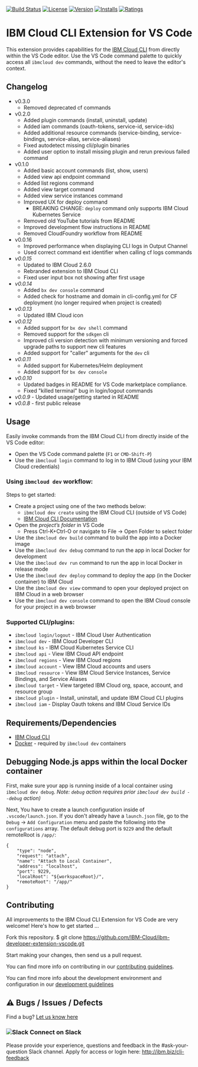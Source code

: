 [![Build Status](https://travis-ci.org/IBM-Cloud/ibm-developer-extension-vscode.svg?branch=master)](https://travis-ci.org/IBM-Cloud/ibm-developer-extension-vscode)
[![License](https://img.shields.io/badge/license-Apache%202.0-green.svg?style=flat)](https://raw.githubusercontent.com/IBM-Cloud/ibm-developer-extension-vscode/master/LICENSE.txt)
[![Version](https://vsmarketplacebadge.apphb.com/version/IBM.ibm-developer.svg)](https://marketplace.visualstudio.com/items?itemName=IBM.ibm-developer)
[![Installs](https://vsmarketplacebadge.apphb.com/installs/IBM.ibm-developer.svg)](https://marketplace.visualstudio.com/items?itemName=IBM.ibm-developer)
[![Ratings](https://vsmarketplacebadge.apphb.com/rating/IBM.ibm-developer.svg)](https://marketplace.visualstudio.com/items?itemName=IBM.ibm-developer)

# IBM Cloud CLI Extension for VS Code

This extension provides capabilities for the [IBM Cloud CLI](https://cloud.ibm.com/docs/cli/index.html) from directly within the VS Code editor. Use the VS Code command palette to quickly access all `ibmcloud dev` commands, without the need to leave the editor's context.

## Changelog
- v0.3.0
  - Removed deprecated cf commands
- v0.2.0
  - Added plugin commands (install, uninstall, update)
  - Added iam commands (oauth-tokens, service-id, service-ids)
  - Added additional resource commands (service-binding, service-bindings, service-alias, service-aliases)
  - Fixed autodetect missing cli/plugin binaries
  - Added user option to install missing plugin and rerun previous failed command
- v0.1.0
  - Added basic account commands (list, show, users)
  - Added view api endpoint command
  - Added list regions command
  - Added view target command
  - Added view service instances command
  - Improved UX for deploy command
    - BREAKING CHANGE: `deploy` command only supports IBM Cloud Kubernetes Service
  - Removed old YouTube tutorials from README
  - Improved development flow instructions in README
  - Removed CloudFoundry workflow from README
- v0.0.16
  - Improved performance when displaying CLI logs in Output Channel
  - Used correct command ext identifier when calling cf logs commands
- *v0.0.15*
  - Updated to IBM Cloud 2.6.0
  - Rebranded extension to IBM Cloud CLI
  - Fixed user input box not showing after first usage
- *v0.0.14*
  - Added `bx dev console` command
  - Added check for hostname and domain in cli-config.yml for CF deployment (no longer required when project is created)
- *v0.0.13*
  - Updated IBM Cloud icon
- *v0.0.12*
  - Added support for `bx dev shell` command
  - Removed support for the `sdkgen` cli
  - Improved cli version detection with minimum versioning and forced upgrade paths to support new cli features
  - Added support for "caller" arguments for the `dev` cli
- *v0.0.11*
  - Added support for Kubernetes/Helm deployment
  - Added support for `bx dev console`
- *v0.0.10*
  - Updated badges in README for VS Code marketplace compliance.
  - Fixed "killed terminal" bug in login/logout commands
- *v0.0.9* - Updated usage/getting started in README
- *v0.0.8* - first public release

## Usage

Easily invoke commands from the IBM Cloud CLI from directly inside of the VS Code editor:

- Open the VS Code command palette (`F1` or `CMD-Shift-P`)
- Use the `ibmcloud login` command to log in to IBM Cloud (using your IBM Cloud credentials)

### Using `ibmcloud dev` workflow:

Steps to get started:
- Create a project using one of the two methods below:
    - `ibmcloud dev create` using the IBM Cloud CLI (outside of VS Code)
    - [IBM Cloud CLI Documentation](https://cloud.ibm.com/docs/apps?topic=apps-create-deploy-app-cli)
- Open the *project’s folder* in VS Code
    - Press Ctrl-K+Ctrl-O or navigate to File -> Open Folder to select folder
- Use the `ibmcloud dev build` command to build the app into a Docker image
- Use the `ibmcloud dev debug` command to run the app in local Docker for development
- Use the `ibmcloud dev run` command to run the app in local Docker in release mode
- Use the `ibmcloud dev deploy` command to deploy the app (in the Docker container) to IBM Cloud
- Use the `ibmcloud dev view` command to open your deployed project on IBM Cloud in a web browser
- Use the `ibmcloud dev console` command to open the IBM Cloud console for your project in a web browser

### Supported CLI/plugins:

- `ibmcloud login/logout` - IBM Cloud User Authentication
- `ibmcloud dev` - IBM Cloud Developer CLI
- `ibmcloud ks` - IBM Cloud Kubernetes Service CLI
- `ibmcloud api` - View IBM Cloud API endpoint
- `ibmcloud regions` - View IBM Cloud regions
- `ibmcloud account` - View IBM Cloud accounts and users
- `ibmcloud resource` - View IBM Cloud Service Instances, Service Bindings, and Service Aliases
- `ibmcloud target` - View targeted IBM Cloud org, space, account, and resource group
- `ibmcloud plugin` - Install, uninstall, and update IBM Cloud CLI plugins
- `ibmcloud iam` - Display Oauth tokens and IBM Cloud Service IDs

## Requirements/Dependencies

* [IBM Cloud CLI](https://cloud.ibm.com/docs/cli/index.html)
* [Docker](https://www.docker.com/) - required by `ibmcloud dev` containers

## Debugging Node.js apps within the local Docker container

First, make sure your app is running inside of a local container using `ibmcloud dev debug`. _Note: `debug` action requires prior `ibmcloud dev build --debug` action)_

Next, You have to create a launch configuration inside of `.vscode/launch.json`.   If you don't already have a `launch.json` file, go to the `Debug` -> `Add Configuration` menu and paste the following into the `configurations` array.  The default debug port is `9229` and the default remoteRoot is `/app/`:

```
{
    "type": "node",
    "request": "attach",
    "name": "Attach to Local Container",
    "address": "localhost",
    "port": 9229,
    "localRoot": "${workspaceRoot}/",
    "remoteRoot": "/app/"
}
```

## Contributing

All improvements to the IBM Cloud CLI Extension for VS Code are very welcome! Here's how to get started ...

Fork this repository.
$ git clone https://github.com/IBM-Cloud/ibm-developer-extension-vscode.git

Start making your changes, then send us a pull request.

You can find more info on contributing in our [contributing guidelines](./CONTRIBUTING.md).

You can find more info about the development environment and configuration in our [development guidelines](./DEVELOPMENT.md)

## ⚠️  Bugs / Issues / Defects

Find a bug?  [Let us know here](https://github.com/IBM-Cloud/ibm-developer-extension-vscode/issues)

### ![Slack](assets/slack.png) Connect on Slack
Please provide your experience, questions and feedback in the #ask-your-question Slack channel. Apply for access or login here: http://ibm.biz/cli-feedback

